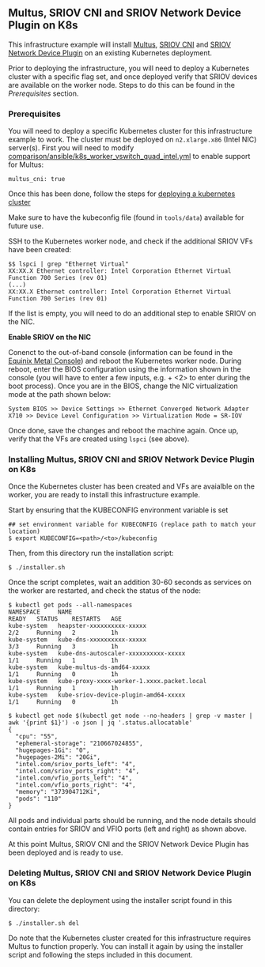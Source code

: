 ## Multus, SRIOV CNI and SRIOV Network Device Plugin on K8s

This infrastructure example will install [Multus](https://github.com/intel/multus-cni), [SRIOV CNI](https://github.com/intel/sriov-cni) and [SRIOV Network Device Plugin](https://github.com/intel/sriov-network-device-plugin) on an existing Kubernetes deployment.

Prior to deploying the infrastructure, you will need to deploy a Kubernetes cluster with a specific flag set, and once deployed verify that SRIOV devices are available on the worker node. Steps to do this can be found in the _Prerequisites_ section.

### Prerequisites
You will need to deploy a specific Kubernetes cluster for this infrastructure example to work. The cluster must be deployed on `n2.xlarge.x86` (Intel NIC) server(s). First you will need to modify [comparison/ansible/k8s_worker_vswitch_quad_intel.yml](https://github.com/cncf/cnf-testbed/blob/master/comparison/ansible/k8s_worker_vswitch_quad_intel.yml) to enable support for Multus:
```
multus_cni: true
```

Once this has been done, follow the steps for [deploying a kubernetes cluster](https://github.com/cncf/cnf-testbed/blob/master/docs/Deploy_K8s_CNF_Testbed.md#deploy-k8s-cluster)

Make sure to have the kubeconfig file (found in `tools/data`) available for future use.

SSH to the Kubernetes worker node, and check if the additional SRIOV VFs have been created:
```
$$ lspci | grep "Ethernet Virtual"
XX:XX.X Ethernet controller: Intel Corporation Ethernet Virtual Function 700 Series (rev 01)
(...)
XX:XX.X Ethernet controller: Intel Corporation Ethernet Virtual Function 700 Series (rev 01)
```

If the list is empty, you will need to do an additional step to enable SRIOV on the NIC.

**Enable SRIOV on the NIC**

Conenct to the out-of-band console (information can be found in the [Equinix Metal Console](http://console.equinix.com/)) and reboot the Kubernetes worker node. During reboot, enter the BIOS configuration using the information shown in the console (you will have to enter a few inputs, e.g. <ESC> + <2> to enter <F2> during the boot process). Once you are in the BIOS, change the NIC virtualization mode at the path shown below:
```
System BIOS >> Device Settings >> Ethernet Converged Network Adapter X710 >> Device Level Configuration >> Virtualization Mode = SR-IOV
```

Once done, save the changes and reboot the machine again. Once up, verify that the VFs are created using `lspci` (see above).

### Installing Multus, SRIOV CNI and SRIOV Network Device Plugin on K8s
Once the Kubernetes cluster has been created and VFs are avaialble on the worker, you are ready to install this infrastructure example.

Start by ensuring that the KUBECONFIG environment variable is set
```
## set environment variable for KUBECONFIG (replace path to match your location)
$ export KUBECONFIG=<path>/<to>/kubeconfig
```

Then, from this directory run the installation script:
```
$ ./installer.sh
```

Once the script completes, wait an addition 30-60 seconds as services on the worker are restarted, and check the status of the node:
```
$ kubectl get pods --all-namespaces
NAMESPACE     NAME                                                   READY   STATUS    RESTARTS   AGE
kube-system   heapster-xxxxxxxxxx-xxxxx                              2/2     Running   2          1h
kube-system   kube-dns-xxxxxxxxxx-xxxxx                              3/3     Running   3          1h
kube-system   kube-dns-autoscaler-xxxxxxxxxx-xxxxx                   1/1     Running   1          1h
kube-system   kube-multus-ds-amd64-xxxxx                             1/1     Running   0          1h
kube-system   kube-proxy-xxxx-worker-1.xxxx.packet.local             1/1     Running   1          1h
kube-system   kube-sriov-device-plugin-amd64-xxxxx                   1/1     Running   0          1h

$ kubectl get node $(kubectl get node --no-headers | grep -v master | awk '{print $1}') -o json | jq '.status.allocatable'
{
  "cpu": "55",
  "ephemeral-storage": "210667024855",
  "hugepages-1Gi": "0",
  "hugepages-2Mi": "20Gi",
  "intel.com/sriov_ports_left": "4",
  "intel.com/sriov_ports_right": "4",
  "intel.com/vfio_ports_left": "4",
  "intel.com/vfio_ports_right": "4",
  "memory": "373904712Ki",
  "pods": "110"
}
```

All pods and individual parts should be running, and the node details should contain entries for SRIOV and VFIO ports (left and right) as shown above.

At this point Multus, SRIOV CNI and the SRIOV Network Device Plugin has been deployed and is ready to use.

### Deleting Multus, SRIOV CNI and SRIOV Network Device Plugin on K8s

You can delete the deployment using the installer script found in this directory:
```
$ ./installer.sh del
```

Do note that the Kubernetes cluster created for this infrastructure requires Multus to function properly. You can install it again by using the installer script and following the steps included in this document.
